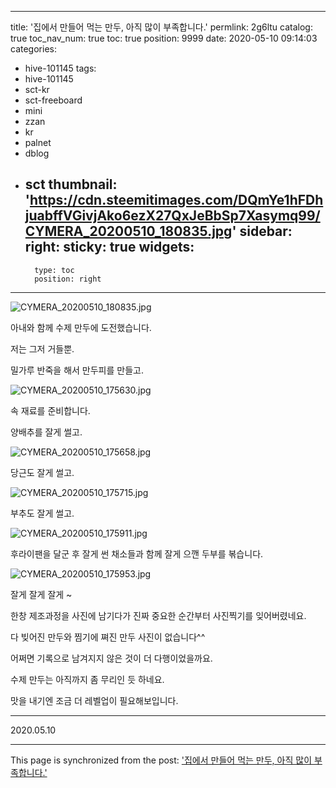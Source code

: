 
---
title: '집에서 만들어 먹는 만두, 아직 많이 부족합니다.'
permlink: 2g6ltu
catalog: true
toc_nav_num: true
toc: true
position: 9999
date: 2020-05-10 09:14:03
categories:
- hive-101145
tags:
- hive-101145
- sct-kr
- sct-freeboard
- mini
- zzan
- kr
- palnet
- dblog
- sct
thumbnail: 'https://cdn.steemitimages.com/DQmYe1hFDhjuabffVGivjAko6ezX27QxJeBbSp7Xasymq99/CYMERA_20200510_180835.jpg'
sidebar:
    right:
        sticky: true
widgets:
    -
        type: toc
        position: right
---


![CYMERA_20200510_180835.jpg](https://cdn.steemitimages.com/DQmYe1hFDhjuabffVGivjAko6ezX27QxJeBbSp7Xasymq99/CYMERA_20200510_180835.jpg)

아내와 함께 수제 만두에 도전했습니다.

저는 그저 거들뿐.

밀가루 반죽을 해서 만두피를 만들고.

![CYMERA_20200510_175630.jpg](https://cdn.steemitimages.com/DQmUpr9Zv1qU1uUv7ZP3bxihQLpioYmWSGRCqthowdhs9Xo/CYMERA_20200510_175630.jpg)

속 재료를 준비합니다.

양배추를 잘게 썰고.

![CYMERA_20200510_175658.jpg](https://cdn.steemitimages.com/DQmS4ev7MjUM34oo3WYNviAyBoUgVzhmjs9bkj6c89y7cNr/CYMERA_20200510_175658.jpg)

당근도 잘게 썰고.

![CYMERA_20200510_175715.jpg](https://cdn.steemitimages.com/DQmQjccM1Yhe2Hhecq1sqSiwmygd4UZcEoJVNNcdm4xnDGe/CYMERA_20200510_175715.jpg)

부추도 잘게 썰고.

![CYMERA_20200510_175911.jpg](https://cdn.steemitimages.com/DQmSy43muGu3ems1VqVQqhixXHKxCn3ZPG6WWGpCmNKmEDJ/CYMERA_20200510_175911.jpg)

후라이팬을 달군 후 잘게 썬 채소들과 함께 잘게 으깬 두부를 볶습니다.

![CYMERA_20200510_175953.jpg](https://cdn.steemitimages.com/DQmTs4UoJmMxpNsJzWZVWJhuuozrG4L3aDwP4kunuJB3ruH/CYMERA_20200510_175953.jpg)

잘게 잘게 잘게 ~

한창 제조과정을 사진에 남기다가 진짜 중요한 순간부터 사진찍기를 잊어버렸네요.

다 빚어진 만두와 찜기에 쪄진 만두 사진이 없습니다^^

어쩌면 기록으로 남겨지지 않은 것이 더 다행이었을까요.

수제 만두는 아직까지 좀 무리인 듯 하네요.

맛을 내기엔 조금 더 레벨업이 필요해보입니다.

***

2020.05.10

- - -

This page is synchronized from the post: ['집에서 만들어 먹는 만두, 아직 많이 부족합니다.'](https://steemit.com/@lucky2015/2g6ltu)
